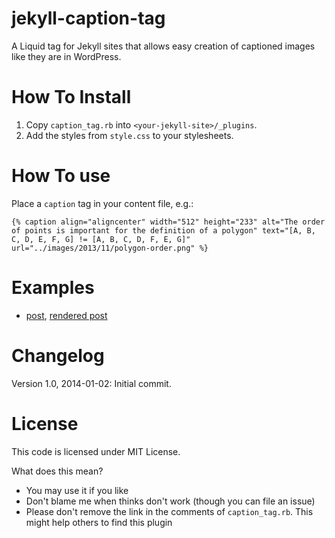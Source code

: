 jekyll-caption-tag
==================

A Liquid tag for Jekyll sites that allows easy creation of captioned
images like they are in WordPress.

How To Install
===============
1. Copy `caption_tag.rb` into `<your-jekyll-site>/_plugins`.
2. Add the styles from `style.css` to your stylesheets.

How To use
==========
Place a `caption` tag in your content file, e.g.:
```
{% caption align="aligncenter" width="512" height="233" alt="The order of points is important for the definition of a polygon" text="[A, B, C, D, E, F, G] != [A, B, C, D, F, E, G]" url="../images/2013/11/polygon-order.png" %}
```

Examples
========
* [post](https://github.com/MartinThoma/MartinThoma.github.io/blob/source/_posts/2013-11-18-check-point-inside-polygon.md), [rendered post](http://martin-thoma.com/check-point-inside-polygon/)

Changelog
=========
Version 1.0, 2014-01-02: Initial commit.

License
=======
This code is licensed under MIT License. 

What does this mean?

* You may use it if you like
* Don't blame me when thinks don't work (though you can file an issue)
* Please don't remove the link in the comments of `caption_tag.rb`.
  This might help others to find this plugin
